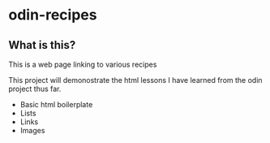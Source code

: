 # odin-recipes
## What is this?
This is a web page linking to various recipes

This project will demonostrate the html lessons I have learned from the odin project thus far.
- Basic html boilerplate
- Lists
- Links
- Images